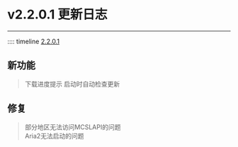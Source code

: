# v2.2.0.1 更新日志  

___
:::: timeline [2.2.0.1](https://github.com/MCSLTeam/MCSL2/releases/tag/v2.2.0.1)  

## 新功能  

> 下载进度提示
> 启动时自动检查更新

## 修复  

> 部分地区无法访问MCSLAPI的问题  
> Aria2无法启动的问题  
